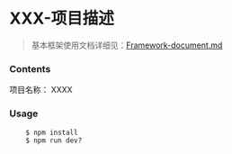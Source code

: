 XXX-项目描述
========


> 基本框架使用文档详细见：[Framework-document.md](https://github.com/TreedomCN/TD-FE-doc-resource/blob/master/%E5%BF%AB%E9%80%9F%E5%85%A5%E9%97%A8/Framework-document.md)

### Contents ###

项目名称： XXXX

### Usage ###

```
    $ npm install 
    $ npm run dev?
```



